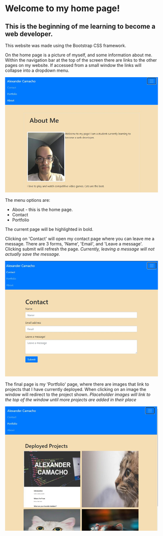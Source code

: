 # Welcome to my home page!

## This is the beginning of me learning to become a web developer.

This website was made using the Bootstrap CSS framework.

On the home page is a picture of myself, and some information about me. Within the navigation bar at the top of the screen there are links to the other pages on my website. If accessed from a small window the links will collapse into a dropdown menu.

![Home page](./images/home-page-openmenu.jpg)

The menu options are:
* About - this is the home page.
* Contact
* Portfolio

The current page will be highlighted in bold.

Clicking on 'Contact' will open my contact page where you can leave me a message. There are 3 forms, 'Name', 'Email', and 'Leave a message'. Clicking submit will refresh the page. *Currently, leaving a message will not actually save the message.*

![Contact page](./images/contact-page.jpg)

The final page is my 'Portfolio' page, where there are images that link to projects that I have currently deployed. When clicking on an image the window will redirect to the project shown. *Placeholder images will link to the top of the window until more projects are added in their place*

![Portfolio page](./images/portfolio-page.jpg)